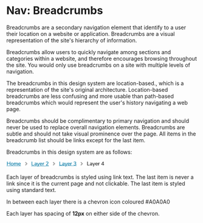 # Nav: Breadcrumbs

Breadcrumbs are a secondary navigation element that identify to a user their location on a website or application. Breadcrumbs are a visual representation of the site's hierarchy of information.

Breadcrumbs allow users to quickly navigate among sections and categories within a website, and therefore encourages browsing throughout the site. You would only use breadcrumbs on a site with multiple levels of navigation.

The breadcrumbs in this design system are location-based., which is a representation of the site's original architecture. Location-based breadcrumbs are less confusing and more usable than path-based breadcrumbs which would represent the user's history navigating a web page.

Breadcrumbs should be complimentary to primary navigation and should never be used to replace overall navigation elements. Breadcrumbs are subtle and should not take visual prominence over the page. All items in the breadcrumb list should be links except for the last item.

Breadcrumbs in this design system are as follows:

![](.gitbook/assets/breadcrumbs.png)

Each layer of breadcrumbs is styled using link text. The last item is never a link since it is the current page and not clickable. The last item is styled using standard text. 

In between each layer there is a chevron icon coloured \#A0A0A0

Each layer has spacing of **12px** on either side of the chevron. 

